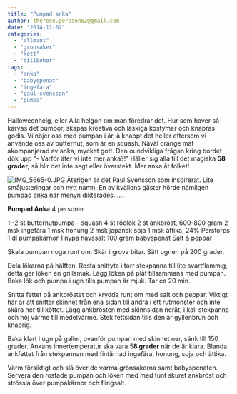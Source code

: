 ```yaml
---
title: "Pumpad anka"
author: therese.persson82@gmail.com
date: "2014-11-02"
categories: 
  - "allmant"
  - "gronsaker"
  - "kott"
  - "tillbehor"
tags: 
  - "anka"
  - "babyspenat"
  - "ingefara"
  - "paul-svensson"
  - "pumpa"
---
```


Halloweenhelg, eller Alla helgon om man föredrar det. Hur som haver så karvas det pumpor, skapas kreativa och läskiga kostymer och knapras godis. Vi nöjer oss med pumpan i år, å knappt det heller eftersom vi använde oss av butternut, som är en squash. Nåväl orange mat akompanjerad av anka, mycket gott. Den oundvikliga frågan kring bordet dök upp "- Varför äter vi inte mer anka?!" Håller sig alla till det magiska **58 grader**, så blir det inte segt eller överstekt. Mer anka åt folket!  
  
![IMG_5665-0.JPG](/static/img/IMG_5665-0.jpg)
Återigen är det Paul Svensson som inspirerat. Lite småjusteringar och nytt namn. En av kvällens gäster hörde nämligen pumpad anka när menyn dikterades......

**Pumpad Anka** 4 personer

1 -2 st butternutpumpa - squash 4 st rödlök 2 st ankbröst, 600-800 gram 2 msk ingefära 1 msk honung 2 msk japansk soja 1 msk ättika, 24% Perstorps 1 dl pumpakärnor 1 nypa havssalt 100 gram babyspenat Salt & peppar

Skala pumpan noga runt om. Skär i grova bitar. Sätt ugnen på 200 grader.

Dela lökarna på hälften. Rosta snittyta i torr stekpanna till lite svartflammig, detta ger löken en grillsmak. Lägg löken på plåt tillsammans med pumpan. Baka lök och pumpa i ugn tills pumpan är mjuk. Tar ca 20 min.

Snitta fettet på ankbröstet och krydda runt om med salt och peppar. Viktigt här är att snittar skinnet från ena sidan till andra i ett rutmönster och inte skära ner till köttet. Lägg ankbrösten med skinnsidan neråt, i kall stekpanna och höj värme till medelvärme. Stek fettsidan tills den är gyllenbrun och knaprig.

Baka klart i ugn på galler, ovanför pumpan med skinnet ner, sänk till 150 grader. Ankans innertemperatur ska vara 5**8 grader** när de är klara. Blanda ankfettet från stekpannan med fintärnad ingefära, honung, soja och ättika.

Värm försiktigt och slå över de varma grönsakerna samt babyspenaten. Servera den rostade pumpan och löken med med tunt skuret ankbröst och strössla över pumpakärnor och flingsalt.
